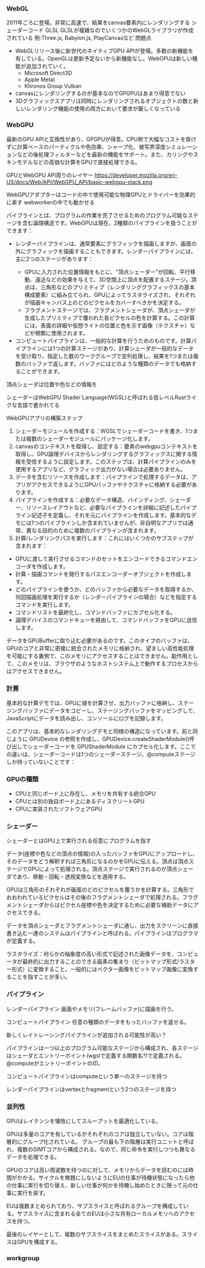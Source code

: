 ### WebGL
2011年ごろに登場。非常に高速で、結果をcanvas要素内にレンダリングする
シェーダーコード GLSL
GLSLが複雑なのでいくつかのWebGLライブラリが作成されている
例:Three.js, Babylon.js, PlayCanvasなど
問題点
- WebGLリリース後に新世代のネイティブGPU APIが登場。多数の新機能を有している。OpenGLは更新予定ないから新機能なし。WebGPUは新しい機能が追加されていく。
  - Microsoft Direct3D
  - Apple Metal
  - Khronos Group Vulkan
- canvasにレンダリングするのが基本なのでGPGPUはあまり得意でない
- 3Dグラフィックスアプリは同時にレンダリングされるオブジェクトの数と新しいレンダリング機能の使用の両方において要求が厳しくなっている

### WebGPU
最新のGPU APIと互換性があり、GPGPUが得意。CPU側で大幅なコストを掛けずに計算ベースのパーティクルや色効果、シャープ化、被写界深度シミュレーションなどの後処理フィルターなどを最新の機能をサポート。また、カリングやスキンモデルなどの高価な計算をGPUで直接処理できる。

GPUとWebGPU API周りのレイヤー
https://developer.mozilla.org/en-US/docs/Web/API/WebGPU_API/basic-webgpu-stack.png

WebGPUアダプターはコードの中で使用可能な物理GPUとドライバーを効果的に表す
webworkerの中でも動かせる

パイプラインとは、プログラムの作業を完了させるためのプログラム可能なステージを含む論理構造です。WebGPUは現在、2種類のパイプラインを扱うことができます：
  - レンダーパイプラインは、通常<canvas>要素にグラフィックを描画しますが、画面の外にグラフィックを描画することもできます。レンダーパイプラインには、主に2つのステージがあります：
    - GPUに入力された位置情報をもとに、"頂点シェーダー"が回転、平行移動、遠近などの効果を与えて、3D空間上に頂点を配置するステージ。頂点は、三角形などのプリミティブ（レンダリンググラフィックスの基本構成要素）に組み立てられ、GPUによってラスタライズされ、それぞれが描画キャンバス上のどのピクセルをカバーすべきかを決定する。
    - フラグメントステージでは、フラグメントシェーダが、頂点シェーダが生成したプリミティブで覆われた各ピクセルの色を計算する。この計算には、表面の詳細や仮想ライトの位置と色を示す画像（テクスチャ）などが頻繁に使用されます。
  - コンピュートパイプラインは、一般的な計算を行うためのものです。計算パイプラインには1つの計算ステージがあり、計算シェーダが一般的なデータを受け取り、指定した数のワークグループで並列処理し、結果を1つまたは複数のバッファで返します。バッファにはどのような種類のデータでも格納することができます。

  頂点シェーダは位置や色などの情報を

シェーダーはWebGPU Shader Language(WGSL)と呼ばれる低レベルRustライクな言語で書かれてる

WebGPUアプリの構築ステップ
1. シェーダーモジュールを作成する：WGSLでシェーダーコードを書き、1つまたは複数のシェーダーモジュールにパッケージ化します。
2. canvasのコンテキストを取得し、設定する：<canvas>要素のwebgpuコンテキストを取得し、GPU論理デバイスからレンダリングするグラフィックスに関する情報を受信するように設定します。このステップは、計算パイプラインのみを使用するアプリなど、グラフィック出力がない場合は必要ありません。
3. データを含むリソースを作成します：パイプラインで処理するデータは、アプリがアクセスできるようにGPUバッファやテクスチャに格納する必要があります。
4. パイプラインを作成する：必要なデータ構造、バインディング、シェーダー、リソースレイアウトなど、必要なパイプラインを詳細に記述したパイプライン記述子を定義し、それを元にパイプラインを作成します。基本的なデモには1つのパイプラインしか含まれていませんが、非自明なアプリでは通常、異なる目的のために複数のパイプラインが含まれます。
5. 計算/レンダリングパスを実行します：これにはいくつかのサブステップが含まれます：
  - GPUに渡して実行させるコマンドのセットをエンコードできるコマンドエンコーダを作成します。
  - 計算・描画コマンドを発行するパスエンコーダーオブジェクトを作成します。
  - どのパイプラインを使うか、どのバッファから必要なデータを取得するか、何回描画処理を実行するか（レンダーパイプラインの場合）などを指定するコマンドを実行します。
  - コマンドリストを最終化し、コマンドバッファにカプセル化する。
  - 論理デバイスのコマンドキューを経由して、コマンドバッファをGPUに送信します。

データをGPUBufferに取り込む必要があるのです。このタイプのバッファは、GPUのコアと非常に密接に統合されたメモリに格納され、望ましい高性能処理を可能にする裏側で、このメモリにアクセスすることはできません。副作用として、このメモリは、ブラウザのようなホストシステム上で動作するプロセスからはアクセスできません。

### 計算
基本的な計算デモでは、GPUに値を計算させ、出力バッファに格納し、ステージングバッファにデータをコピーし、ステージングバッファをマッピングして、JavaScriptにデータを読み出し、コンソールにログを記録します。

このアプリは、基本的なレンダリングデモと同様の構造になっています。前と同じように GPUDevice の参照を作成し、GPUDevice.createShaderModule()呼び出しでシェーダーコードを GPUShaderModule にカプセル化します。ここでの違いは、シェーダーコードは1つのシェーダーステージ、@computeステージしか持っていないことです：

### GPUの種類
- CPUと同じボード上に存在し、メモリを共有する統合GPU
- CPUとは別の独自ボード上にあるディスクリートGPU
- CPUに実装されたソフトウェアGPU



### シェーダー
シェーダーとはGPU上で実行される任意にプログラムを指す

データ(座標や色などの頂点の情報)の入ったバッファをGPUにアップロードし、そのデータをどう解釈すれば三角形になるのかをGPUに伝える。頂点は頂点ステージでGPUによって処理される。頂点ステージで実行されるのが頂点シェーダであり、移動・回転・透視変換などを適用する。

GPUは三角形のそれぞれが画面のどのピクセルを覆うかを計算する。三角形でおおわれているピクセルはその後のフラグメントシェーダで処理される。フラグメントシェーダからはピクセル座標や色を決定するために必要な補助データにアクセスできる。

データを頂点シェーダとフラグメントシェーダに通し、出力をスクリーンに直接書き込む一連のシステムはパイプラインと呼ばれる。パイプラインはプログラマが定義する。

ラスタライズ：何らかの抽象度の高い形式で記述された画像データを、コンピュータが最終的に出力することのできる画素の集まり（ビットマップ形式/ラスター形式）に変換すること。一般的にはベクター画像をビットマップ画像に変換することを指すことが多い。

### パイプライン
レンダーパイプライン
画面やメモリ(フレームバッファ)に描画を行う。

コンピュートパイプライン
任意の種類のデータをもったバッファを返せる。

新しくレイトレーシングパイプラインが追加される可能性が高い？

パイプラインは一つ以上のプログラム可能なステージから構成され、各ステージはシェーダとエントリーポイント(wgslで定義する関数名?)で定義される。
@computeがエントリーポイントの印。

コンピュートパイプラインはcomputeという単一のステージを持つ

レンダーパイプラインはvertexとfragmentという2つのステージを持つ

### 並列性
GPUはレイテンシを犠牲にしてスループットを最適化している。

GPUは多量のコアを有しているがそれぞれのコアは独立していない。コアは階層的にグループ化されている。
グループの最も下の階層は実行ユニットと呼ばれ、複数のSIMTコアから構成される。なので、同じ命令を実行しつつも異なるデータを処理できる。

GPUのコアは高い周波数を持つのに対して、メモリからデータを読むのには時間がかかる。サイクルを無題にしないようにEUの仕事が待機状態になったら他の仕事に実行を切り替え、新しい仕事が何かを待機し始めたときに限って元の仕事に実行を戻す。

EUは複数まとめられており、サブスライスと呼ばれるグループを構成している。サブスライスに含まれる全てのEUは小さな共有ローカルメモリへのアクセスを持つ。

最後のレイヤーとして、複数のサブスライスをまとめたスライスがある。スライスはGPUを構成する。

### workgroup
